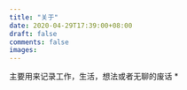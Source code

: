 ```yaml
---
title: "关于"
date: 2020-04-29T17:39:00+08:00
draft: false
comments: false
images:
---
```


主要用来记录工作，生活，想法或者无聊的废话
*  

